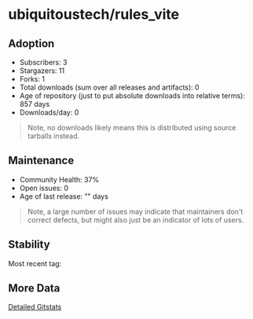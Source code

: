 # ubiquitoustech/rules_vite

## Adoption

- Subscribers: 3
- Stargazers: 11
- Forks: 1
- Total downloads (sum over all releases and artifacts): 0
- Age of repository (just to put absolute downloads into relative terms): 857 days
- Downloads/day: 0

> Note, no downloads likely means this is distributed using source tarballs instead.

## Maintenance

- Community Health: 37%
- Open issues: 0
- Age of last release: "<No Releases>" days

> Note, a large number of issues may indicate that maintainers don't correct defects, but might also
> just be an indicator of lots of users.

## Stability

Most recent tag: 

## More Data

[Detailed Gitstats](/bazel-catalog/gitstats/ubiquitoustech/rules_vite)

